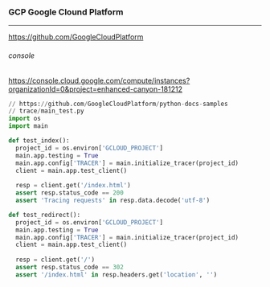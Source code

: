 ### GCP Google Clound Platform
---
https://github.com/GoogleCloudPlatform

###### console
https://console.cloud.google.com/compute/instances?organizationId=0&project=enhanced-canyon-181212



```py
// https://github.com/GoogleCloudPlatform/python-docs-samples
// trace/main_test.py
import os
import main

def test_index():
  project_id = os.environ['GCLOUD_PROJECT']
  main.app.testing = True
  main.app.config['TRACER'] = main.initialize_tracer(project_id)
  client = main.app.test_client()
  
  resp = client.get('/index.html')
  assert resp.status_code == 200
  assert 'Tracing requests' in resp.data.decode('utf-8')

def test_redirect():
  project_id = os.environ['GCLOUD_PROJECT']
  main.app.testing = True
  main.app.config['TRACER'] = main.initialize_tracer(project_id)
  client = main.app.test_client()
  
  resp = client.get('/')
  assert resp.status_code == 302
  assert '/index.html' in resp.headers.get('location', '')
```

```
```

```
```


